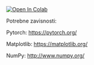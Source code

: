 <a href="https://colab.research.google.com/github/googlecolab/colabtools/blob/master/notebooks/colab-github-demo.ipynb">
  <img src="https://colab.research.google.com/assets/colab-badge.svg" alt="Open In Colab"/>
</a>

Potrebne zavisnosti:

Pytorch: https://pytorch.org/

Matplotlib: https://matplotlib.org/

NumPy: http://www.numpy.org/
